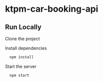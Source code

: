 ﻿# ktpm-car-booking-api
## Run Locally

Clone the project

Install dependencies

```bash
  npm install
```

Start the server

```bash
  npm start
```
